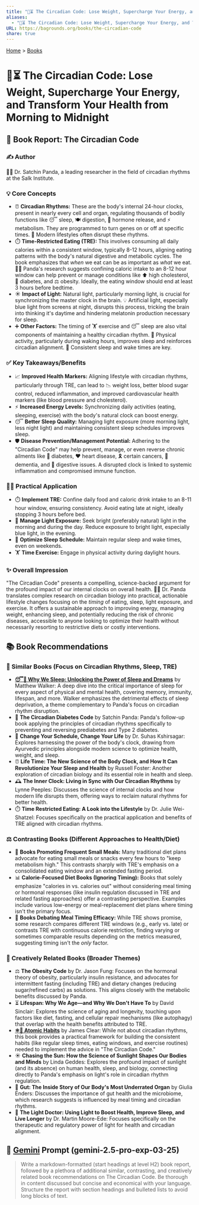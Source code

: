 ```yaml
---
title: "🌄⏳ The Circadian Code: Lose Weight, Supercharge Your Energy, and Transform Your Health from Morning to Midnight"
aliases:
  - "🌄⏳ The Circadian Code: Lose Weight, Supercharge Your Energy, and Transform Your Health from Morning to Midnight"
URL: https://bagrounds.org/books/the-circadian-code
share: true
---
```

[Home](../index.md) > [Books](./index.md)  
# 🌄⏳ The Circadian Code: Lose Weight, Supercharge Your Energy, and Transform Your Health from Morning to Midnight  
## 📖 Book Report: The Circadian Code  
  
### ✍️ Author  
🧑‍⚕️ Dr. Satchin Panda, a leading researcher in the field of circadian rhythms at the Salk Institute.  
  
### 💡 Core Concepts  
* ⏰ **Circadian Rhythms:** These are the body's internal 24-hour clocks, present in nearly every cell and organ, regulating thousands of bodily functions like 😴 sleep, 🍽️ digestion, 🧪 hormone release, and ⚡ metabolism. They are programmed to turn genes on or off at specific times. 🌃 Modern lifestyles often disrupt these rhythms.  
* ⏱️ **Time-Restricted Eating (TRE):** This involves consuming all daily calories within a consistent window, typically 8-12 hours, aligning eating patterns with the body's natural digestive and metabolic cycles. The book emphasizes that *when* we eat can be as important as *what* we eat. 👨‍🔬 Panda's research suggests confining caloric intake to an 8-12 hour window can help prevent or manage conditions like ⬆️ high cholesterol, 🍬 diabetes, and ⚖️ obesity. Ideally, the eating window should end at least 3 hours before bedtime.  
* ☀️ **Impact of Light:** Natural light, particularly morning light, is crucial for synchronizing the master clock in the brain. 💡 Artificial light, especially blue light from screens at night, disrupts this process, tricking the brain into thinking it's daytime and hindering melatonin production necessary for sleep.  
* ➕ **Other Factors:** The timing of 🏋️ exercise and 😴 sleep are also vital components of maintaining a healthy circadian rhythm. 💪 Physical activity, particularly during waking hours, improves sleep and reinforces circadian alignment. 📅 Consistent sleep and wake times are key.  
  
### ✅ Key Takeaways/Benefits  
* 📈 **Improved Health Markers:** Aligning lifestyle with circadian rhythms, particularly through TRE, can lead to 📉 weight loss, better blood sugar control, reduced inflammation, and improved cardiovascular health markers (like blood pressure and cholesterol).  
* ⚡ **Increased Energy Levels:** Synchronizing daily activities (eating, sleeping, exercise) with the body's natural clock can boost energy.  
* 😴 **Better Sleep Quality:** Managing light exposure (more morning light, less night light) and maintaining consistent sleep schedules improves sleep.  
* 🛡️ **Disease Prevention/Management Potential:** Adhering to the "Circadian Code" may help prevent, manage, or even reverse chronic ailments like 🍬 diabetes, ❤️ heart disease, 🎗️ certain cancers, 🧠 dementia, and 🤢 digestive issues. A disrupted clock is linked to systemic inflammation and compromised immune function.  
  
### 🧑‍⚕️ Practical Application  
* ⏱️ **Implement TRE:** Confine daily food and caloric drink intake to an 8-11 hour window, ensuring consistency. Avoid eating late at night, ideally stopping 3 hours before bed.  
* 🔆 **Manage Light Exposure:** Seek bright (preferably natural) light in the morning and during the day. Reduce exposure to bright light, especially blue light, in the evening.  
* 📅 **Optimize Sleep Schedule:** Maintain regular sleep and wake times, even on weekends.  
* 🏋️ **Time Exercise:** Engage in physical activity during daylight hours.  
  
### ✨ Overall Impression  
"The Circadian Code" presents a compelling, science-backed argument for the profound impact of our internal clocks on overall health. 👨‍🔬 Dr. Panda translates complex research on circadian biology into practical, actionable lifestyle changes focusing on the *timing* of eating, sleep, light exposure, and exercise. It offers a sustainable approach to improving energy, managing weight, enhancing sleep, and potentially reducing the risk of chronic diseases, accessible to anyone looking to optimize their health without necessarily resorting to restrictive diets or costly interventions.  
  
## 📚 Book Recommendations  
  
### 📖 Similar Books (Focus on Circadian Rhythms, Sleep, TRE)  
* **[😴💭 Why We Sleep: Unlocking the Power of Sleep and Dreams](./why-we-sleep-unlocking-the-power-of-sleep-and-dreams.md)** by Matthew Walker: A deep dive into the critical importance of sleep for every aspect of physical and mental health, covering memory, immunity, lifespan, and more. Walker emphasizes the detrimental effects of sleep deprivation, a theme complementary to Panda's focus on circadian rhythm disruption.  
* 🍬 **The Circadian Diabetes Code** by Satchin Panda: Panda's follow-up book applying the principles of circadian rhythms specifically to preventing and reversing prediabetes and Type 2 diabetes.  
* 📅 **Change Your Schedule, Change Your Life** by Dr. Suhas Kshirsagar: Explores harnessing the power of the body's clock, drawing from Ayurvedic principles alongside modern science to optimize health, weight, and sleep.  
* ⏰ **Life Time: The New Science of the Body Clock, and How It Can Revolutionize Your Sleep and Health** by Russell Foster: Another exploration of circadian biology and its essential role in health and sleep.  
* 🕰️ **The Inner Clock: Living in Sync with Our Circadian Rhythms** by Lynne Peeples: Discusses the science of internal clocks and how modern life disrupts them, offering ways to reclaim natural rhythms for better health.  
* ⏱️ **Time Restricted Eating: A Look into the Lifestyle** by Dr. Julie Wei-Shatzel: Focuses specifically on the practical application and benefits of TRE aligned with circadian rhythms.  
  
### ⚖️ Contrasting Books (Different Approaches to Health/Diet)  
* 🥗 **Books Promoting Frequent Small Meals:** Many traditional diet plans advocate for eating small meals or snacks every few hours to "keep metabolism high." This contrasts sharply with TRE's emphasis on a consolidated eating window and an extended fasting period.  
* 📊 **Calorie-Focused Diet Books (Ignoring Timing):** Books that solely emphasize "calories in vs. calories out" without considering meal timing or hormonal responses (like insulin regulation discussed in TRE and related fasting approaches) offer a contrasting perspective. Examples include various low-energy or meal-replacement diet plans where timing isn't the primary focus.  
* 🤔 **Books Debating Meal Timing Efficacy:** While TRE shows promise, some research compares different TRE windows (e.g., early vs. late) or contrasts TRE with continuous calorie restriction, finding varying or sometimes comparable results depending on the metrics measured, suggesting timing isn't the *only* factor.  
  
### 🎨 Creatively Related Books (Broader Themes)  
* ⚖️ **The Obesity Code** by Dr. Jason Fung: Focuses on the hormonal theory of obesity, particularly insulin resistance, and advocates for intermittent fasting (including TRE) and dietary changes (reducing sugar/refined carbs) as solutions. This aligns closely with the metabolic benefits discussed by Panda.  
* ⏳ **Lifespan: Why We Age—and Why We Don't Have To** by David Sinclair: Explores the science of aging and longevity, touching upon factors like diet, fasting, and cellular repair mechanisms (like autophagy) that overlap with the health benefits attributed to TRE.  
* **[⚛️🔄 Atomic Habits](./atomic-habits.md)** by James Clear: While not about circadian rhythms, this book provides a practical framework for building the consistent habits (like regular sleep times, eating windows, and exercise routines) needed to implement the advice in "The Circadian Code."  
* ☀️ **Chasing the Sun: How the Science of Sunlight Shapes Our Bodies and Minds** by Linda Geddes: Explores the profound impact of sunlight (and its absence) on human health, sleep, and biology, connecting directly to Panda's emphasis on light's role in circadian rhythm regulation.  
* 🦠 **Gut: The Inside Story of Our Body's Most Underrated Organ** by Giulia Enders: Discusses the importance of gut health and the microbiome, which research suggests is influenced by meal timing and circadian rhythms.  
* 🔆 **The Light Doctor: Using Light to Boost Health, Improve Sleep, and Live Longer** by Dr. Martin Moore-Ede: Focuses specifically on the therapeutic and regulatory power of light for health and circadian alignment.  
  
## 💬 [Gemini](../software/gemini.md) Prompt (gemini-2.5-pro-exp-03-25)  
> Write a markdown-formatted (start headings at level H2) book report, followed by a plethora of additional similar, contrasting, and creatively related book recommendations on The Circadian Code. Be thorough in content discussed but concise and economical with your language. Structure the report with section headings and bulleted lists to avoid long blocks of text.